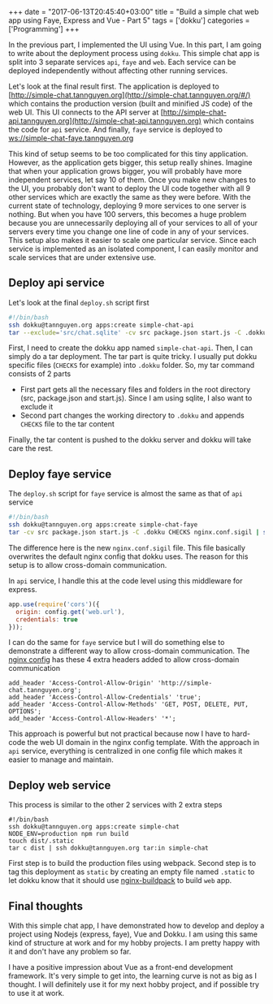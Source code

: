 +++
date = "2017-06-13T20:45:40+03:00"
title = "Build a simple chat web app using Faye, Express and Vue - Part 5"
tags = ['dokku']
categories = ['Programming']
+++

In the previous part, I implemented the UI using Vue. In this part, I am going to write about the deployment process using `dokku`. This simple chat app is split into 3 separate services `api`, `faye` and `web`. Each service can be deployed independently without affecting other running services.

<!--more-->
Let's look at the final result first. The application is deployed to [http://simple-chat.tannguyen.org](http://simple-chat.tannguyen.org/#/) which contains the production version (built and minified JS code) of the web UI. This UI connects to the API server at [http://simple-chat-api.tannguyen.org](http://simple-chat-api.tannguyen.org) which contains the code for `api` service. And finally, `faye` service is deployed to [ws://simple-chat-faye.tannguyen.org](ws://simple-chat-faye.tannguyen.org)

This kind of setup seems to be too complicated for this tiny application. However, as the application gets bigger, this setup really shines. Imagine that when your application grows bigger, you will probably have more independent services, let say 10 of them. Once you make new changes to the UI, you probably don't want to deploy the UI code together with all 9 other services which are exactly the same as they were before. With the current state of technology, deploying 9 more services to one server is nothing. But when you have 100 servers, this becomes a huge problem because you are unnecessarily deploying all of your services to all of your servers every time you change one line of code in any of your services. This setup also makes it easier to scale one particular service. Since each service is implemented as an isolated component, I can easily monitor and scale services that are under extensive use.

## Deploy api service
Let's look at the final `deploy.sh` script first

```bash
#!/bin/bash
ssh dokku@tannguyen.org apps:create simple-chat-api
tar --exclude='src/chat.sqlite' -cv src package.json start.js -C .dokku CHECKS | ssh dokku@tannguyen.org tar:in simple-chat-api
```

First, I need to create the dokku app named `simple-chat-api`. Then, I can simply do a tar deployment. The tar part is quite tricky. I usually put dokku specific files (`CHECKS` for example) into `.dokku` folder. So, my tar command consists of 2 parts

- First part gets all the necessary files and folders in the root directory (src, package.json and start.js). Since I am using sqlite, I also want to exclude it
- Second part changes the working directory to `.dokku` and appends `CHECKS` file to the tar content

Finally, the tar content is pushed to the dokku server and dokku will take care the rest.

## Deploy faye service
The `deploy.sh` script for `faye` service is almost the same as that of `api` service

```bash
#!/bin/bash
ssh dokku@tannguyen.org apps:create simple-chat-faye
tar -cv src package.json start.js -C .dokku CHECKS nginx.conf.sigil | ssh dokku@tannguyen.org tar:in simple-chat-faye
```

The difference here is the new `nginx.conf.sigil` file. This file basically overwrites the default nginx config that dokku uses. The reason for this setup is to allow cross-domain communication.

In `api` service, I handle this at the code level using this middleware for express.

```javascript
app.use(require('cors')({
  origin: config.get('web.url'),
  credentials: true
}));
```

I can do the same for `faye` service but I will do something else to demonstrate a different way to allow cross-domain communication. The [nginx config](https://github.com/tanqhnguyen/simple-chat-faye/blob/master/.dokku/nginx.conf.sigil) has these 4 extra headers added to allow cross-domain communication

```
add_header 'Access-Control-Allow-Origin' 'http://simple-chat.tannguyen.org';
add_header 'Access-Control-Allow-Credentials' 'true';
add_header 'Access-Control-Allow-Methods' 'GET, POST, DELETE, PUT, OPTIONS';
add_header 'Access-Control-Allow-Headers' '*';
```

This approach is powerful but not practical because now I have to hard-code the web UI domain in the nginx config template. With the approach in `api` service, everything is centralized in one config file which makes it easier to manage and maintain.

## Deploy web service
This process is similar to the other 2 services with 2 extra steps

```
#!/bin/bash
ssh dokku@tannguyen.org apps:create simple-chat
NODE_ENV=production npm run build
touch dist/.static
tar c dist | ssh dokku@tannguyen.org tar:in simple-chat
```

First step is to build the production files using webpack. Second step is to tag this deployment as `static` by creating an empty file named `.static` to let dokku know that it should use [nginx-buildpack](https://github.com/dokku/buildpack-nginx) to build `web` app.

## Final thoughts
With this simple chat app, I have demonstrated how to develop and deploy a project using Nodejs (express, faye), Vue and Dokku. I am using this same kind of structure at work and for my hobby projects. I am pretty happy with it and don't have any problem so far.

I have a positive impression about Vue as a front-end development framework. It's very simple to get into, the learning curve is not as big as I thought. I will definitely use it for my next hobby project, and if possible try to use it at work.
